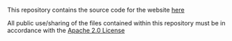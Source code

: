 This repository contains the source code for the website [here](https://alvinye9.github.io/bolc_25-012.github.io/)

All public use/sharing of the files contained within this repository must be in accordance with the [Apache 2.0 License](https://www.apache.org/licenses/LICENSE-2.0)
